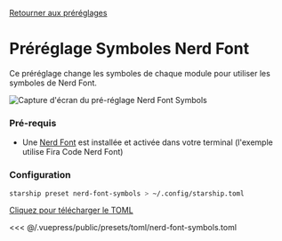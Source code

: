 [Retourner aux préréglages](./README.md#nerd-font-symbols)

# Préréglage Symboles Nerd Font

Ce préréglage change les symboles de chaque module pour utiliser les symboles de Nerd Font.

![Capture d'écran du pré-réglage Nerd Font Symbols](/presets/img/nerd-font-symbols.png)

### Pré-requis

- Une [Nerd Font](https://www.nerdfonts.com/) est installée et activée dans votre terminal (l'exemple utilise Fira Code Nerd Font)

### Configuration

```sh
starship preset nerd-font-symbols > ~/.config/starship.toml
```

[Cliquez pour télécharger le TOML](/presets/toml/nerd-font-symbols.toml)

<<< @/.vuepress/public/presets/toml/nerd-font-symbols.toml

